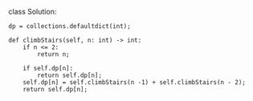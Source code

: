 class Solution:

    dp = collections.defaultdict(int);
    
    def climbStairs(self, n: int) -> int:
        if n <= 2:
            return n;
        
        if self.dp[n]:
            return self.dp[n];
        self.dp[n] = self.climbStairs(n -1) + self.climbStairs(n - 2);
        return self.dp[n];
